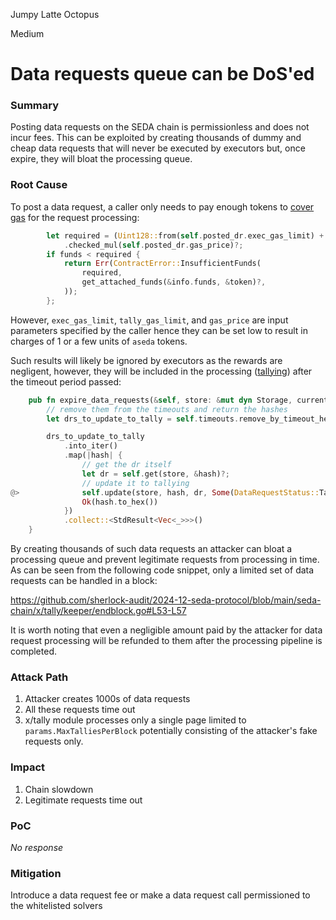Jumpy Latte Octopus

Medium

# Data requests queue can be DoS'ed

### Summary

Posting data requests on the SEDA chain is permissionless and does not incur fees. This can be exploited by creating thousands of dummy and cheap data requests that will never be executed by executors but, once expire, they will bloat the processing queue.

### Root Cause


To post a data request, a caller only needs to pay enough tokens to [cover gas](https://github.com/sherlock-audit/2024-12-seda-protocol/blob/main/seda-chain-contracts/contract/src/msgs/data_requests/execute/post_request.rs#L32-L39) for the request processing:


```rust
        let required = (Uint128::from(self.posted_dr.exec_gas_limit) + Uint128::from(self.posted_dr.tally_gas_limit))
            .checked_mul(self.posted_dr.gas_price)?;
        if funds < required {
            return Err(ContractError::InsufficientFunds(
                required,
                get_attached_funds(&info.funds, &token)?,
            ));
        };
```

However, `exec_gas_limit`, `tally_gas_limit`, and `gas_price` are input parameters specified by the caller hence they can be set low to result in charges of 1 or a few units of `aseda` tokens.

Such results will likely be ignored by executors as the rewards are negligent, however, they will be included in the processing ([tallying](https://github.com/sherlock-audit/2024-12-seda-protocol/blob/main/seda-chain-contracts/contract/src/msgs/data_requests/state/data_requests_map.rs#L209-L224)) after the timeout period passed:



```rust
    pub fn expire_data_requests(&self, store: &mut dyn Storage, current_height: u64) -> StdResult<Vec<String>> {
        // remove them from the timeouts and return the hashes
        let drs_to_update_to_tally = self.timeouts.remove_by_timeout_height(store, current_height)?;

        drs_to_update_to_tally
            .into_iter()
            .map(|hash| {
                // get the dr itself
                let dr = self.get(store, &hash)?;
                // update it to tallying
@>              self.update(store, hash, dr, Some(DataRequestStatus::Tallying), current_height, true)?;
                Ok(hash.to_hex())
            })
            .collect::<StdResult<Vec<_>>>()
    }
```

By creating thousands of such data requests an attacker can bloat a processing queue and prevent legitimate requests from processing in time. As can be seen from the following code snippet, only a limited set of data requests can be handled in a block: 

https://github.com/sherlock-audit/2024-12-seda-protocol/blob/main/seda-chain/x/tally/keeper/endblock.go#L53-L57

It is worth noting that even a negligible amount paid by the attacker for data request processing will be refunded to them after the processing pipeline is completed.

### Attack Path

1. Attacker creates 1000s of data requests
2. All these requests time out
3. x/tally module processes only a single page limited to `params.MaxTalliesPerBlock` potentially consisting of the attacker's fake requests only.


### Impact

1. Chain slowdown
2. Legitimate requests time out

### PoC

_No response_

### Mitigation

Introduce a data request fee or make a data request call permissioned to the whitelisted solvers



